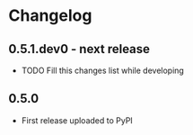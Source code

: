 # Changelog

## 0.5.1.dev0 - next release

* TODO Fill this changes list while developing

## 0.5.0

* First release uploaded to PyPI
